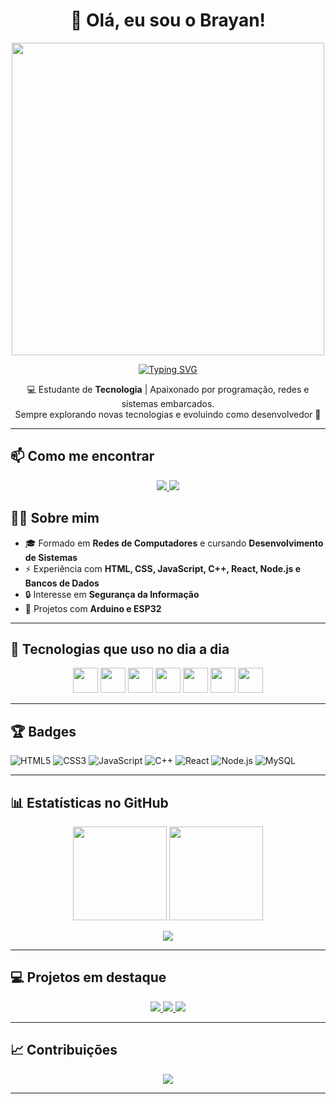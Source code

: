 <h1 align="center">👋 Olá, eu sou o Brayan!</h1>

<p align="center">
  <img src="https://media.giphy.com/media/f3iwJFOVOwuy7K6FFw/giphy.gif" width="500"/>
</p>
<p align="center">
<a href="https://git.io/typing-svg"><img src="https://readme-typing-svg.herokuapp.com?font=Fira+Code&weight=500&size=22&pause=1000&color=FF0000&vCenter=true&width=433&lines=++++++++++++++++++Do+pensamento+ao+c%C3%B3digo+.......................;++++++++++++++++++construindo+o+futuro....................................................;+++++++++++++++++Uma+linha+de+cada+vez!..................................." alt="Typing SVG" /></a>
</p>
<p align="center">
  💻 Estudante de <b>Tecnologia</b> | Apaixonado por programação, redes e sistemas embarcados.<br>
  Sempre explorando novas tecnologias e evoluindo como desenvolvedor 🚀
</p>

---
## 📫 Como me encontrar
<p align="center" >
<a href="devsistemas9@gmail.com">
  <img src="https://img.shields.io/badge/-Gmail-D14836?style=for-the-badge&logo=gmail&logoColor=white"/>
</a>
<a href="https://www.linkedin.com/in/brayanmartinsp/">
  <img src="https://img.shields.io/badge/-LinkedIn-0A66C2?style=for-the-badge&logo=linkedin&logoColor=white"/>
</a>
</p>




## 👨‍💻 Sobre mim
- 🎓 Formado em **Redes de Computadores** e cursando **Desenvolvimento de Sistemas**  
- ⚡ Experiência com **HTML, CSS, JavaScript, C++, React, Node.js e Bancos de Dados**  
- 🔒 Interesse em **Segurança da Informação**  
- 🔬 Projetos com **Arduino e ESP32**  

---

## 🚀 Tecnologias que uso no dia a dia

<p align="center">
  <img src="https://cdn.jsdelivr.net/gh/devicons/devicon/icons/html5/html5-original.svg" width="40"/>
  <img src="https://cdn.jsdelivr.net/gh/devicons/devicon/icons/css3/css3-original.svg" width="40"/>
  <img src="https://cdn.jsdelivr.net/gh/devicons/devicon/icons/javascript/javascript-original.svg" width="40"/>
  <img src="https://cdn.jsdelivr.net/gh/devicons/devicon/icons/cplusplus/cplusplus-original.svg" width="40"/>
  <img src="https://cdn.jsdelivr.net/gh/devicons/devicon/icons/react/react-original.svg" width="40"/>
  <img src="https://cdn.jsdelivr.net/gh/devicons/devicon/icons/nodejs/nodejs-original.svg" width="40"/>
  <img src="https://cdn.jsdelivr.net/gh/devicons/devicon/icons/mysql/mysql-original.svg" width="40"/>
</p>

---

## 🏆 Badges

![HTML5](https://img.shields.io/badge/-HTML5-333333?style=for-the-badge&logo=html5)
![CSS3](https://img.shields.io/badge/-CSS3-333333?style=for-the-badge&logo=css3)
![JavaScript](https://img.shields.io/badge/-JavaScript-333333?style=for-the-badge&logo=javascript)
![C++](https://img.shields.io/badge/-C++-333333?style=for-the-badge&logo=c%2B%2B)
![React](https://img.shields.io/badge/-React-333333?style=for-the-badge&logo=react)
![Node.js](https://img.shields.io/badge/-Node.js-333333?style=for-the-badge&logo=node.js)
![MySQL](https://img.shields.io/badge/-MySQL-333333?style=for-the-badge&logo=mysql)

---

## 📊 Estatísticas no GitHub

<p align="center">
  <img src="https://streak-stats.demolab.com?user=brayanmartinsp&theme=tokyonight" height="150"/>
  <img src="https://github-readme-stats.vercel.app/api?username=brayanmartinsp&show_icons=true&theme=tokyonight" height="150"/>
</p>

<p align="center">
  <img class="img" src="https://github-readme-stats.vercel.app/api/top-langs/?username=brayanmartinsp&theme=radical&layout=donut" />
</p>

---

## 💻 Projetos em destaque

<p align="center">
  <a href="https://github.com/brayanmartinsp/projeto-mario">
     <img src="https://img.shields.io/badge/-Projeto1-FF0000?style=for-the-badge&logo=github"/>
  </a>
  <a href="https://github.com/brayanmartinsp/spotify-imersao">
   <img src="https://img.shields.io/badge/-Projeto2-4B0082?style=for-the-badge&logo=github"/>  
  </a>
   <a href="https://github.com/grupo7zipado">
     <img src="https://img.shields.io/badge/-Projeto3-0000FF?style=for-the-badge&logo=github"/>
  </a>
</p>

---

## 📈 Contribuições

<p align="center">
  <img src="https://github-readme-activity-graph.vercel.app/graph?username=brayanmartinsp&theme=react-dark"/>
</p>

---











